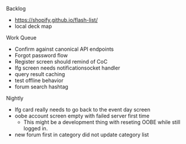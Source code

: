 Backlog
* https://shopify.github.io/flash-list/
* local deck map

Work Queue
* Confirm against canonical API endpoints
* Forgot password flow
* Register screen should remind of CoC
* lfg screen needs notificationsocket handler
* query result caching
* test offline behavior
* forum search hashtag

Nightly
* lfg card really needs to go back to the event day screen
* oobe account screen empty with failed server first time
  * This might be a development thing with reseting OOBE while still logged in.
* new forum first in category did not update category list
